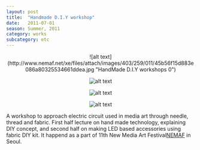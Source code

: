 ```yaml
---
layout: post
title:  "Handmade D.I.Y workshop"
date:   2011-07-01
season: Summer, 2011
category: works
subcategory: etc
---
```

<center>
![alt text](http://www.nemaf.net/xe/files/attach/images/403/259/011/45b56f15d883e086a80325534661ddea.jpg "HandMade D.I.Y workshops 0")


![alt text](http://www.nemaf.net/xe/files/attach/images/403/259/011/fc580ef44a9429c94d95780b532354e2_1.jpg "HandMade D.I.Y workshops 1")


![alt text](http://www.nemaf.net/xe/files/attach/images/403/259/011/0e481c3859bf8c8a7a4e85c19b093c23.jpg "HandMade D.I.Y workshops 2")


![alt text](http://www.nemaf.net/xe/files/attach/images/403/259/011/f8488b997f31edfe7be445a844172dd3_1.jpg "HandMade D.I.Y workshops 3s")
</center>

A workshop to approach electric circuit used in media art through needle, thread and fabric.
First half lecture on hand made technology, explaining DIY concept, and second half on making LED based accessories using fabric DIY kit. It happend as a part of  11th New Media Art Festival[NEMAF](http://www.nemaf.net/ "Space Invaders Wikipedia") in Seoul.